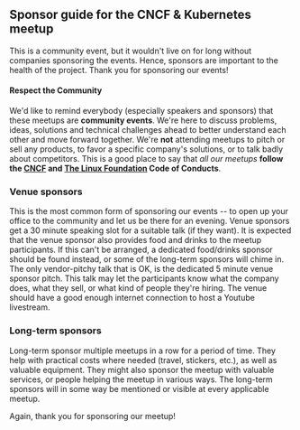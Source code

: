 ## Sponsor guide for the CNCF & Kubernetes meetup

This is a community event, but it wouldn't live on for long without
companies sponsoring the events. Hence, sponsors are important to the
health of the project. Thank you for sponsoring our events!

#### Respect the Community

We'd like to remind everybody (especially speakers and sponsors) that these meetups
are **community events**. We're here to discuss problems, ideas, solutions and technical
challenges ahead to better understand each other and move forward together. We're **not**
attending meetups to pitch or sell any products, to favor a specific company's solutions,
or to talk badly about competitors. This is a good place to say that _all our meetups_
**follow the [CNCF][cncf-coc] and [The Linux Foundation][lf-coc] Code of Conducts**.

### Venue sponsors

This is the most common form of sponsoring our events -- to open up your office
to the community and let us be there for an evening. Venue sponsors get
a 30 minute speaking slot for a suitable talk (if they want). It is expected that
the venue sponsor also provides food and drinks to the meetup participants. If this
can't be arranged, a dedicated food/drinks sponsor should be found instead, or some
of the long-term sponsors will chime in. The only vendor-pitchy talk that is OK, is
the dedicated 5 minute venue sponsor pitch. This talk may let the participants
know what the company does, what they sell, or what kind of people they're hiring.
The venue should have a good enough internet connection to host a Youtube livestream.

### Long-term sponsors

Long-term sponsor multiple meetups in a row for a period of time. They help with
practical costs where needed (travel, stickers, etc.), as well as valuable
equipment. They might also sponsor the meetup with valuable services, or people
helping the meetup in various ways. The long-term sponsors will in some way be
mentioned or visible at every applicable meetup.

Again, thank you for sponsoring our meetup!

[cncf-coc]: https://github.com/cncf/foundation/blob/master/code-of-conduct.md
[lf-coc]: https://events.linuxfoundation.org/code-of-conduct/
